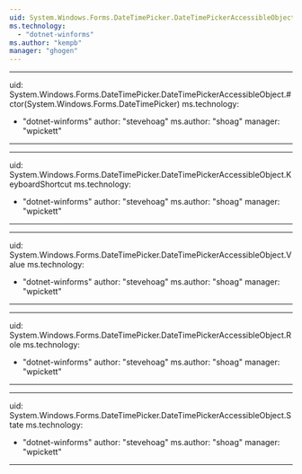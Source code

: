 ```yaml
---
uid: System.Windows.Forms.DateTimePicker.DateTimePickerAccessibleObject
ms.technology: 
  - "dotnet-winforms"
ms.author: "kempb"
manager: "ghogen"
---
```


---
uid: System.Windows.Forms.DateTimePicker.DateTimePickerAccessibleObject.#ctor(System.Windows.Forms.DateTimePicker)
ms.technology: 
  - "dotnet-winforms"
author: "stevehoag"
ms.author: "shoag"
manager: "wpickett"
---

---
uid: System.Windows.Forms.DateTimePicker.DateTimePickerAccessibleObject.KeyboardShortcut
ms.technology: 
  - "dotnet-winforms"
author: "stevehoag"
ms.author: "shoag"
manager: "wpickett"
---

---
uid: System.Windows.Forms.DateTimePicker.DateTimePickerAccessibleObject.Value
ms.technology: 
  - "dotnet-winforms"
author: "stevehoag"
ms.author: "shoag"
manager: "wpickett"
---

---
uid: System.Windows.Forms.DateTimePicker.DateTimePickerAccessibleObject.Role
ms.technology: 
  - "dotnet-winforms"
author: "stevehoag"
ms.author: "shoag"
manager: "wpickett"
---

---
uid: System.Windows.Forms.DateTimePicker.DateTimePickerAccessibleObject.State
ms.technology: 
  - "dotnet-winforms"
author: "stevehoag"
ms.author: "shoag"
manager: "wpickett"
---
